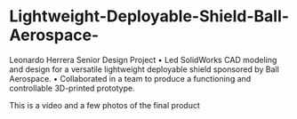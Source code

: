 # Lightweight-Deployable-Shield-Ball-Aerospace-
Leonardo Herrera Senior Design Project
•	Led SolidWorks CAD modeling and design for a versatile lightweight deployable shield sponsored by Ball Aerospace. 
•	Collaborated in a team to produce a functioning and controllable 3D-printed prototype. 

This is a video and a few photos of the final product
